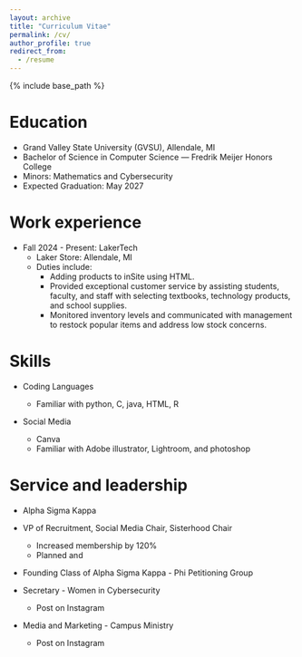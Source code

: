 ```yaml
---
layout: archive
title: "Curriculum Vitae"
permalink: /cv/
author_profile: true
redirect_from:
  - /resume
---
```


{% include base_path %}

Education
======
* Grand Valley State University (GVSU), Allendale, MI
* Bachelor of Science in Computer Science — Fredrik Meijer Honors College
* Minors: Mathematics and Cybersecurity
* Expected Graduation: May 2027

Work experience
======
* Fall 2024 - Present: LakerTech
  * Laker Store: Allendale, MI
  * Duties include:
    * Adding products to inSite using HTML.
    *  Provided exceptional customer service by assisting students, faculty, and staff with selecting textbooks, technology products, and school         supplies.
    *  Monitored inventory levels and communicated with management to restock popular items and address low stock concerns.
  
Skills
======
* Coding Languages
  * Familiar with python, C, java, HTML, R
    
* Social Media
  * Canva
  * Familiar with Adobe illustrator, Lightroom, and photoshop
  
Service and leadership
======
* Alpha Sigma Kappa
* VP of Recruitment, Social Media Chair, Sisterhood Chair
  * Increased membership by 120%
  * Planned and 
* Founding Class of Alpha Sigma Kappa - Phi Petitioning Group 

* Secretary - Women in Cybersecurity
  * Post on Instagram 

* Media and Marketing - Campus Ministry
  * Post on Instagram 
